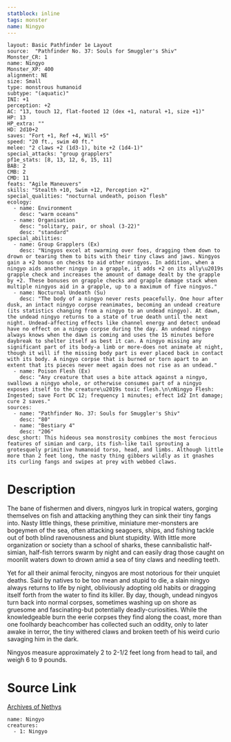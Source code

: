 ```yaml
---
statblock: inline
tags: monster
name: Ningyo
---
```

```statblock
layout: Basic Pathfinder 1e Layout
source:  "Pathfinder No. 37: Souls for Smuggler's Shiv"
Monster_CR: 1
name: Ningyo
Monster_XP: 400
alignment: NE
size: Small
type: monstrous humanoid
subtype: "(aquatic)"
INI: +1
perception: +2
AC: "13, touch 12, flat-footed 12 (dex +1, natural +1, size +1)"
HP: 13
HP_extra: ""
HD: 2d10+2
saves: "Fort +1, Ref +4, Will +5"
speed: "20 ft., swim 40 ft."
melee: "2 claws +2 (1d3-1), bite +2 (1d4-1)"
special_attacks: "group grapplers"
pf1e_stats: [8, 13, 12, 6, 15, 11]
BAB: 2
CMB: 2
CMD: 11
feats: "Agile Maneuvers"
skills: "Stealth +10, Swim +12, Perception +2"
special_qualities: "nocturnal undeath, poison flesh"
ecology:
  - name: Environment
    desc: "warm oceans"
  - name: Organisation
    desc: "solitary, pair, or shoal (3-22)"
    desc: "standard"
special_abilities:
  - name: Group Grapplers (Ex)
    desc: "Ningyos excel at swarming over foes, dragging them down to drown or tearing them to bits with their tiny claws and jaws. Ningyos gain a +2 bonus on checks to aid other ningyos. In addition, when a ningyo aids another ningyo in a grapple, it adds +2 on its ally\u2019s grapple check and increases the amount of damage dealt by the grapple by +2. These bonuses on grapple checks and grapple damage stack when multiple ningyos aid in a grapple, up to a maximum of five ningyos."
  - name: Nocturnal Undeath (Su)
    desc: "The body of a ningyo never rests peacefully. One hour after dusk, an intact ningyo corpse reanimates, becoming an undead creature (its statistics changing from a ningyo to an undead ningyo). At dawn, the undead ningyo returns to a state of true death until the next night. Undead-affecting effects like channel energy and detect undead have no effect on a ningyo corpse during the day. An undead ningyo always knows when the dawn is coming and uses the 15 minutes before daybreak to shelter itself as best it can. A ningyo missing any significant part of its body-a limb or more-does not animate at night, though it will if the missing body part is ever placed back in contact with its body. A ningyo corpse that is burned or torn apart to an extent that its pieces never meet again does not rise as an undead."
  - name: Poison Flesh (Ex)
    desc: "Any creature that uses a bite attack against a ningyo, swallows a ningyo whole, or otherwise consumes part of a ningyo exposes itself to the creature\u2019s toxic flesh.\n\nNingyo Flesh: Ingested; save Fort DC 12; frequency 1 minutes; effect 1d2 Int damage; cure 2 saves."
sources:
  - name: "Pathfinder No. 37: Souls for Smuggler's Shiv"
    desc: "80"
  - name: "Bestiary 4"
    desc: "206"
desc_short: This hideous sea monstrosity combines the most ferocious features of simian and carp, its fish-like tail sprouting a grotesquely primitive humanoid torso, head, and limbs. Although little more than 2 feet long, the nasty thing gibbers wildly as it gnashes its curling fangs and swipes at prey with webbed claws.
```
# Description
The bane of fishermen and divers, ningyos lurk in tropical waters, gorging themselves on fish and attacking anything they can sink their tiny fangs into. Nasty little things, these primitive, miniature mer-monsters are bogeymen of the sea, often attacking seagoers, ships, and fishing tackle out of both blind ravenousness and blunt stupidity. With little more organization or society than a school of sharks, these cannibalistic half-simian, half-fish terrors swarm by night and can easily drag those caught on moonlit waters down to drown amid a sea of tiny claws and needling teeth.

Yet for all their animal ferocity, ningyos are most notorious for their unquiet deaths. Said by natives to be too mean and stupid to die, a slain ningyo always returns to life by night, obliviously adopting old habits or dragging itself forth from the water to find its killer. By day, though, undead ningyos turn back into normal corpses, sometimes washing up on shore as gruesome and fascinating-but potentially deadly-curiosities. While the knowledgeable burn the eerie corpses they find along the coast, more than one foolhardy beachcomber has collected such an oddity, only to later awake in terror, the tiny withered claws and broken teeth of his weird curio savaging him in the dark.

Ningyos measure approximately 2 to 2-1/2 feet long from head to tail, and weigh 6 to 9 pounds.
# Source Link
[Archives of Nethys](https://aonprd.com/MonsterDisplay.aspx?ItemName=Ningyo)
```encounter-table
name: Ningyo
creatures:
  - 1: Ningyo
```
